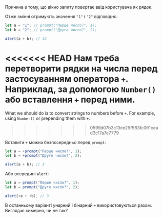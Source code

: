 Причина в тому, що вікно запиту повертає ввід користувача як рядок.

Отже змінні отримують значення `"1"` і `"2"` відповідно.

```js run
let a = "1"; // prompt("Перше число?", 1);
let b = "2"; // prompt("Друге число?", 2);

alert(a + b); // 12
```

<<<<<<< HEAD
Нам треба перетворити рядки на числа перед застосуванням оператора `+`. Наприклад, за допомогою `Number()` або вставлення `+` перед ними.
=======
What we should do is to convert strings to numbers before `+`. For example, using `Number()` or prepending them with `+`.
>>>>>>> 0599d07b3c13ee25f583fc091cead3c17a7e7779


Вставити `+` можна безпосередньо перед `prompt`:

```js run
let a = +prompt("Перше число?", 1);
let b = +prompt("Друге число?", 2);

alert(a + b); // 3
```

Або всередині `alert`:

```js run
let a = prompt("Перше число?", 1);
let b = prompt("Друге число?", 2);

alert(+a + +b); // 3
```

В останньому варіанті унарний і бінарний `+` використовуються разом. Виглядає химерно, чи не так?
